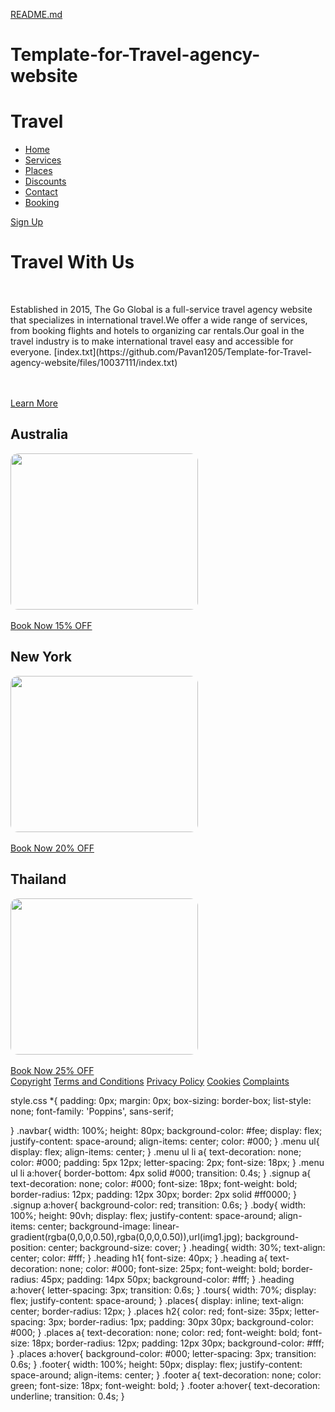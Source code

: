 [README.md](https://github.com/Pavan1205/Template-for-Travel-agency-website/files/10037064/README.md)
# Template-for-Travel-agency-website

<!DOCTYPE html>
<html>
<head>
	<title>Travel Website</title>
	<link rel="preconnect" href="https://fonts.gstatic.com">
	<link href="https://fonts.googleapis.com/css2?family=Poppins:wght@300&display=swap" rel="stylesheet">
	<link rel="stylesheet" type="text/css" href="style.css">
</head>
<body>
	<div class="navbar">
		<div class="logo">
			<h1>Travel</h1>
		</div>
		<div class="menu">
			<ul>
				<li><a href="#">Home</a></li>
				<li><a href="#">Services</a></li>
				<li><a href="#">Places</a></li>
				<li><a href="#">Discounts</a></li>
				<li><a href="#">Contact</a></li>
				<li><a href="#">Booking</a></li>
			</ul>
		</div>
		<div class="signup">
			<a href="#">Sign Up</a>
		</div>
	</div>
	<div class="body">
		<div class="heading">
			<h1>Travel With Us</h1>
			<br>
			<p>Established in 2015, The Go Global is a full-service travel agency website that specializes in international travel.We offer a wide range of services, from booking flights and hotels to organizing car rentals.Our goal in the travel industry is to make international travel easy and accessible for everyone.
[index.txt](https://github.com/Pavan1205/Template-for-Travel-agency-website/files/10037111/index.txt)
 </p>
			<br>
			<br>
			<a href="#">Learn More</a>
		</div>
		<div class="tours">
			<div class="places">
				<h2>Australia</h2>
				<img src="img1.jpg" style="width: 300px; height: 250px; border-radius: 12px;">
				<br>
				<br>
				<a href="#">Book Now 15% OFF</a>
			</div>
			<div class="places">
				<h2>New York</h2>
				<img src="img2.jpg" style="width: 300px; height: 250px; border-radius: 12px;">
				<br>
				<br>
				<a href="#">Book Now 20% OFF</a>
			</div>
			<div class="places">
				<h2>Thailand</h2>
				<img src="img3.jpg" style="width: 300px; height: 250px; border-radius: 12px;">
				<br>
				<br>
				<a href="#">Book Now 25% OFF</a>
			</div>
		</div>
	</div>
	<div class="footer">
		<a href="#">Copyright</a>
		<a href="#">Terms and Conditions</a>
		<a href="#">Privacy Policy</a>
		<a href="#">Cookies</a>
		<a href="#">Complaints</a>
	</div>
</body>
</html>

style.css
*{
	padding: 0px;
	margin: 0px;
	box-sizing: border-box;
	list-style: none;
	font-family: 'Poppins', sans-serif;

}
.navbar{
	width: 100%;
	height: 80px;
	background-color: #fee;
	display: flex;
	justify-content: space-around;
	align-items: center;
	color: #000;
}
.menu ul{
	display: flex;
	align-items: center;
}
.menu ul li a{
	text-decoration: none;
	color: #000;
	padding: 5px 12px;
	letter-spacing: 2px;
	font-size: 18px;
}
.menu ul li a:hover{
	border-bottom: 4px solid #000;
	transition: 0.4s;
} 
.signup a{
	text-decoration: none;
	color: #000;
	font-size: 18px;
	font-weight: bold;
	border-radius: 12px;
	padding: 12px 30px;
	border: 2px solid #ff0000;
}
.signup a:hover{
	background-color: red;
	transition: 0.6s;
}
.body{
	width: 100%;
	height: 90vh;
	display: flex;
	justify-content: space-around;
	align-items: center;
	background-image: linear-gradient(rgba(0,0,0,0.50),rgba(0,0,0,0.50)),url(img1.jpg);
	background-position: center;
	background-size: cover;
}
.heading{
	width: 30%;
	text-align: center;
	color: #fff;
}
.heading h1{
	font-size: 40px;
}
.heading a{
	text-decoration: none;
	color: #000;
	font-size: 25px;
	font-weight: bold;
	border-radius: 45px;
	padding: 14px 50px;
	background-color: #fff;
}
.heading a:hover{
	letter-spacing: 3px;
	transition: 0.6s;
}
.tours{
	width: 70%;
	display: flex;
	justify-content: space-around;
}
.places{
	display: inline;
	text-align: center;
	border-radius: 12px;
}
.places h2{
	color: red;
	font-size: 35px;
	letter-spacing: 3px;
	border-radius: 1px;
	padding: 30px 30px;
	background-color: #000;
}
.places a{
	text-decoration: none;
	color: red;
	font-weight: bold;
	font-size: 18px;
	border-radius: 12px;
	padding: 12px 30px;
	background-color: #fff;
}
.places a:hover{
	background-color: #000;
	letter-spacing: 3px;
	transition: 0.6s;
}
.footer{
	width: 100%;
	height: 50px;
	display: flex;
	justify-content: space-around;
	align-items: center;
}
.footer a{
	text-decoration: none;
	color: green;
	font-size: 18px;
	font-weight: bold;
}
.footer a:hover{
	text-decoration: underline;
	transition: 0.4s;
}












